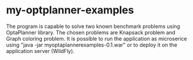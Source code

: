 # my-optplanner-examples
The program is capable to solve two known benchmark problems using OptaPlanner library. The chosen problems are Knapsack
problem and Graph coloring problem. It is possible to run the application as microserice using "java -jar myoptaplannerexamples-0.1.war"
or to deploy it on the application server (WildFly).
